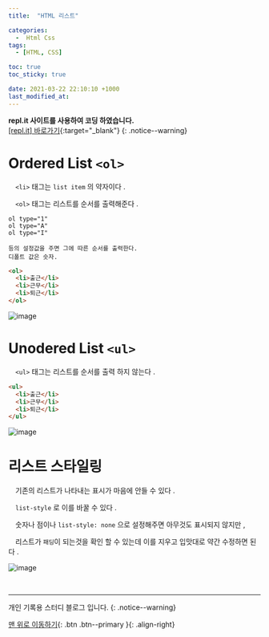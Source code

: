 ```yaml
---
title:  "HTML 리스트" 

categories:
  -  Html Css
tags:
  - [HTML, CSS]

toc: true
toc_sticky: true

date: 2021-03-22 22:10:10 +1000
last_modified_at: 
---
```

**repl.it 사이트를 사용하여 코딩 하였습니다.**   
[[repl.it] 바로가기](https://replit.com/){:target="_blank"}
{: .notice--warning}

# Ordered List `<ol>`

　`<li>` 태그는 `list item` 의 약자이다 .

　`<ol>` 태그는 리스트를 순서를 출력해준다 .

```
ol type="1" 
ol type="A"
ol type="I"

등의 설정값을 주면 그에 따른 순서를 출력한다.
디폴트 값은 숫자.
```

```html
<ol>
  <li>출근</li>
  <li>근무</li>
  <li>퇴근</li>
</ol>
```

![image](https://user-images.githubusercontent.com/50429028/111997834-c9936980-8b5e-11eb-9845-5a03f1a5ad75.png)


# Unodered List `<ul>`

　`<ul>` 태그는 리스트를 순서를 출력 하지 않는다 .

```html
<ul>
  <li>출근</li>
  <li>근무</li>
  <li>퇴근</li>
</ul>
```
![image](https://user-images.githubusercontent.com/50429028/111998155-1414e600-8b5f-11eb-90a4-fa6fd0b44989.png)

# 리스트 스타일링

　기존의 리스트가 나타내는 표시가 마음에 안들 수 있다 .

　`list-style` 로 이를 바꿀 수 있다 .

　숫자나 점이나 `list-style: none` 으로 설정해주면 아무것도 표시되지 않지만 , 

　리스트가 `패딩`이 되는것을 확인 할 수 있는데 이를 지우고 입맛대로 약간 수정하면 된다 .

![image](https://user-images.githubusercontent.com/50429028/112000259-2a23a600-8b61-11eb-92ae-e43e73dd164a.png)

<br>

***

개인 기록용 스터디 블로그 입니다.
{: .notice--warning}

[맨 위로 이동하기](#){: .btn .btn--primary }{: .align-right}